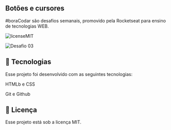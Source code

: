 Botões e cursores
-
#boraCodar são desafios semanais, promovido pela Rocketseat para ensino de tecnologias WEB.

![licenseMIT](https://user-images.githubusercontent.com/124744877/232583299-5cddc172-a1c6-40f3-a028-43db34f6d26c.svg)

![Desafio 03](https://user-images.githubusercontent.com/124744877/232583339-af949cbd-bfd3-42a4-9c6f-682cb4152fa4.jpg)

🚀 Tecnologias
-

Esse projeto foi desenvolvido com as seguintes tecnologias:

HTMLb e CSS 

Git e Github

📝 Licença
-
Esse projeto está sob a licença MIT.
